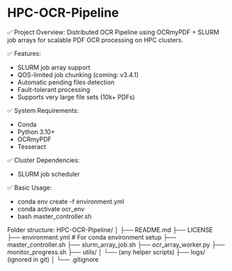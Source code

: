 # HPC-OCR-Pipeline

✅ Project Overview:
Distributed OCR Pipeline using OCRmyPDF + SLURM job arrays for scalable PDF OCR processing on HPC clusters.

✅ Features:
- SLURM job array support
- QOS-limited job chunking (coming: v3.4.1)
- Automatic pending files detection
- Fault-tolerant processing
- Supports very large file sets (10k+ PDFs)

✅ System Requirements:
- Conda
- Python 3.10+
- OCRmyPDF
- Tesseract

✅ Cluster Dependencies:
- SLURM job scheduler

✅ Basic Usage:
- conda env create -f environment.yml
- conda activate ocr_env
- bash master_controller.sh

Folder structure:
HPC-OCR-Pipeline/
│
├── README.md
├── LICENSE
├── environment.yml  # For conda environment setup
├── master_controller.sh
├── slurm_array_job.sh
├── ocr_array_worker.py
├── monitor_progress.sh
├── utils/
│   └── (any helper scripts)
├── logs/ (ignored in git)
│
└── .gitignore
